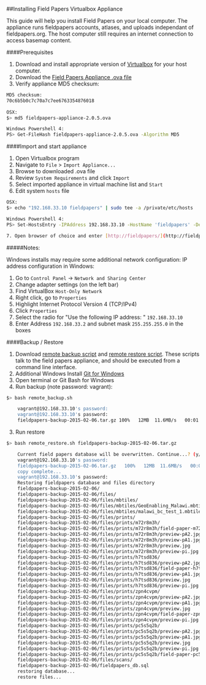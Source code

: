 ##Installing Field Papers Virtualbox Appliance

This guide will help you install Field Papers on your local computer.  The appliance runs fieldpapers accounts, atlases, and uploads independant of fieldpapers.org.  The host computer still requires an internet connection to access basemap content.

####Prerequisites

1. Download and install appropriate version of [Virtualbox](https://www.virtualbox.org/wiki/Downloads) for your host computer.
2. Download the [Field Papers Appliance .ova file](http://blueraster-outbox.s3.amazonaws.com/fieldpapers-appliance-2.0.5.ova#md5=70c6b5b0c7c70a7c7ee6763354876018)
3. Verify appliance MD5 checksum: 

```bash		
MD5 checksum: 
70c6b5b0c7c70a7c7ee6763354876018
	
OSX:
$> md5 fieldpapers-appliance-2.0.5.ova

Windows Powershell 4:
PS> Get-FileHash fieldpapers-appliance-2.0.5.ova -Algorithm MD5
```

####Import and start appliance 

1. Open Virtualbox program
2. Navigate to `File` > `Import Appliance...`
3. Browse to downloaded .ova file
4. Review `System Requirements` and click `Import`
5. Select imported appliance in virtual machine list and `Start`
6. Edit system `hosts` file

```bash
OSX: 
$> echo "192.168.33.10 fieldpapers" | sudo tee -a /private/etc/hosts

Windows Powershell 4: 
PS> Set-HostsEntry -IPAddress 192.168.33.10 -HostName 'fieldpapers' -Description "fieldpapers virtualbox appliance"

7. Open browser of choice and enter [http://fieldpapers/](http://fieldpapers/)
```

#####Notes:

Windows installs may require some additional network configuration:
IP address configuration in Windows:

1. Go to `Control Panel` -> `Network and Sharing Center`
2. Change adapter settings (on the left bar)
3. Find VirtualBox `Host-Only Network`
4. Right click, go to `Properties`
5. Highlight Internet Protocol Version 4 (TCP/IPv4)
6. Click `Properties`
7. Select the radio for "Use the following IP address: " `192.168.33.10`
8. Enter Address `192.168.33.2` and subnet mask `255.255.255.0` in the boxes
	

####Backup / Restore

1. Download [remote backup script](http://blueraster-fieldpapers.s3.amazonaws.com/simple_backup.sh) and  [remote restore script](http://blueraster-fieldpapers.s3.amazonaws.com/simple_restore.sh).  These scripts talk to the field papers appliance, and should be executed from a command line interface.
2. Additional Windows Install [Git for Windows](http://git-scm.com/download/win)
3. Open terminal or Git Bash for Windows
4. Run backup (note password: vagrant):

```bash
$> bash remote_backup.sh

    vagrant@192.168.33.10's password: 
    vagrant@192.168.33.10's password: 
    fieldpapers-backup-2015-02-06.tar.gz 100%   12MB  11.6MB/s   00:01 
```

3. Run restore
```bash
$> bash remote_restore.sh fieldpapers-backup-2015-02-06.tar.gz

	Current field papers database will be overwritten. Continue...? (y/n)? y
	vagrant@192.168.33.10's password: 
	fieldpapers-backup-2015-02-06.tar.gz   100%   12MB  11.6MB/s   00:01    
	copy complete...
	vagrant@192.168.33.10's password: 
	Restoring fieldpapers database and files directory
	fieldpapers-backup-2015-02-06/
	fieldpapers-backup-2015-02-06/files/
	fieldpapers-backup-2015-02-06/files/mbtiles/
	fieldpapers-backup-2015-02-06/files/mbtiles/GeoEnabling_Malawi.mbtiles
	fieldpapers-backup-2015-02-06/files/mbtiles/malawi_bc_test_1.mbtiles
	fieldpapers-backup-2015-02-06/files/prints/
	fieldpapers-backup-2015-02-06/files/prints/m72r8m3h/
	fieldpapers-backup-2015-02-06/files/prints/m72r8m3h/field-paper-m72r8m3h.pdf
	fieldpapers-backup-2015-02-06/files/prints/m72r8m3h/preview-pA2.jpg
	fieldpapers-backup-2015-02-06/files/prints/m72r8m3h/preview-pA1.jpg
	fieldpapers-backup-2015-02-06/files/prints/m72r8m3h/preview.jpg
	fieldpapers-backup-2015-02-06/files/prints/m72r8m3h/preview-pi.jpg
	fieldpapers-backup-2015-02-06/files/prints/h7tsd836/
	fieldpapers-backup-2015-02-06/files/prints/h7tsd836/preview-pA2.jpg
	fieldpapers-backup-2015-02-06/files/prints/h7tsd836/field-paper-h7tsd836.pdf
	fieldpapers-backup-2015-02-06/files/prints/h7tsd836/preview-pA1.jpg
	fieldpapers-backup-2015-02-06/files/prints/h7tsd836/preview.jpg
	fieldpapers-backup-2015-02-06/files/prints/h7tsd836/preview-pi.jpg
	fieldpapers-backup-2015-02-06/files/prints/zpn4cvpm/
	fieldpapers-backup-2015-02-06/files/prints/zpn4cvpm/preview-pA2.jpg
	fieldpapers-backup-2015-02-06/files/prints/zpn4cvpm/preview-pA1.jpg
	fieldpapers-backup-2015-02-06/files/prints/zpn4cvpm/preview.jpg
	fieldpapers-backup-2015-02-06/files/prints/zpn4cvpm/field-paper-zpn4cvpm.pdf
	fieldpapers-backup-2015-02-06/files/prints/zpn4cvpm/preview-pi.jpg
	fieldpapers-backup-2015-02-06/files/prints/pc5s5q2b/
	fieldpapers-backup-2015-02-06/files/prints/pc5s5q2b/preview-pA2.jpg
	fieldpapers-backup-2015-02-06/files/prints/pc5s5q2b/preview-pA1.jpg
	fieldpapers-backup-2015-02-06/files/prints/pc5s5q2b/preview.jpg
	fieldpapers-backup-2015-02-06/files/prints/pc5s5q2b/preview-pi.jpg
	fieldpapers-backup-2015-02-06/files/prints/pc5s5q2b/field-paper-pc5s5q2b.pdf
	fieldpapers-backup-2015-02-06/files/scans/
	fieldpapers-backup-2015-02-06/fieldpapers_db.sql
	restoring database...
	restore files...
```